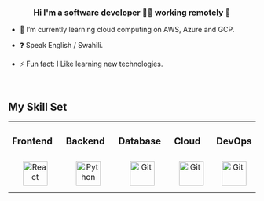 

### <div align="center">Hi I'm a software developer 👨‍💻 working remotely 🚀</div>  
  

- 🌱 I’m currently learning cloud computing on AWS, Azure and GCP.  
  

- ❓ Speak English / Swahili.  
  

- ⚡ Fun fact: I Like learning new technologies.  
  

<br/>  


## My Skill Set  
<table><tr><td valign="top" width="33%">



### Frontend  
<div align="center">  
<img style="margin: 10px" src="https://profilinator.rishav.dev/skills-assets/react-original-wordmark.svg" alt="React" height="50" />  
</div>

</td><td valign="top" width="33%">



### Backend  
<div align="center">  
<img style="margin: 10px" src="https://profilinator.rishav.dev/skills-assets/python-original.svg" alt="Python" height="50" />  
</div>

</td><td valign="top" width="33%">



### Database
<div align="center">   
<img style="margin: 10px" src="https://profilinator.rishav.dev/skills-assets/oracle-original.svg" alt="Git" height="50" />  
</div>

</td><td valign="top" width="33%">
  
  
  
### Cloud
<div align="center">   
<img style="margin: 10px" src="https://profilinator.rishav.dev/skills-assets/amazonwebservices-original-wordmark.svg" alt="Git" height="50" />  
</div>

</td><td valign="top" width="33%">
  
 

### DevOps  
<div align="center">   
<img style="margin: 10px" src="https://profilinator.rishav.dev/skills-assets/git-scm-icon.svg" alt="Git" height="50" />  
</div>

</td></tr></table>  
